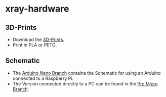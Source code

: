 # xray-hardware

## 3D-Prints
* Download the [3D-Prints](https://github.com/xraySpectroscopyBot/xray-hardware/releases).
* Print in PLA or PETG.

## Schematic
* The [Arduino Nano Branch](https://github.com/xraySpectroscopyBot/xray-hardware/tree/arduino-nano) contains the Schematic for using an Arduino connected to a Raspberry Pi.
* The Version connected directly to a PC can be found in the [Pro Micro Branch](https://github.com/xraySpectroscopyBot/xray-hardware/tree/arduino-pro-micro)
